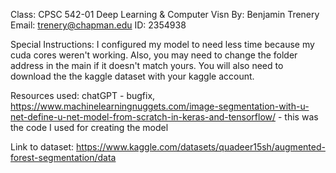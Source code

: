 Class: CPSC 542-01 Deep Learning & Computer Visn
By: Benjamin Trenery
Email: trenery@chapman.edu
ID: 2354938

Special Instructions: I configured my model to need less time because my cuda cores weren't working. Also, you may need to change the folder address in the main if it doesn't match yours. You will also need to download the the kaggle dataset with your kaggle account. 

Resources used: chatGPT - bugfix, https://www.machinelearningnuggets.com/image-segmentation-with-u-net-define-u-net-model-from-scratch-in-keras-and-tensorflow/  - this was the code I used for creating the model

Link to dataset: https://www.kaggle.com/datasets/quadeer15sh/augmented-forest-segmentation/data
